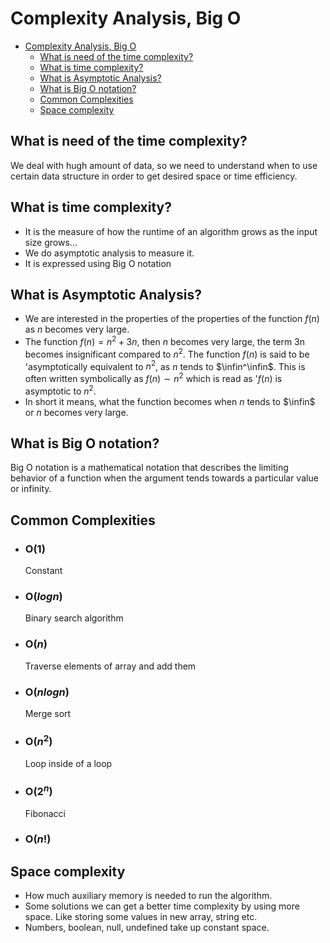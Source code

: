 # Complexity Analysis, Big O
- [Complexity Analysis, Big O](#complexity-analysis-big-o)
  - [What is need of the time complexity?](#what-is-need-of-the-time-complexity)
  - [What is time complexity?](#what-is-time-complexity)
  - [What is Asymptotic Analysis?](#what-is-asymptotic-analysis)
  - [What is Big O notation?](#what-is-big-o-notation)
  - [Common Complexities](#common-complexities)
  - [Space complexity](#space-complexity)

## What is need of the time complexity?

We deal with hugh amount of data, so we need to understand when to use certain data structure in order to get desired space or time efficiency.

## What is time complexity?

- It is the measure of how the runtime of an algorithm grows as the input size grows...
- We do asymptotic analysis to measure it.
- It is expressed using Big O notation

## What is Asymptotic Analysis?

- We are interested in the properties of the properties of the function $f(n)$ as $n$ becomes very large.
- The function $f(n) = n^2 + 3n$, then $n$ becomes very large, the term 3n becomes insignificant compared to $n^2$. The function $f(n)$ is said to be 'asymptotically equivalent to $n^2$, as $n$ tends to  $\infin^\infin$. This is often written symbolically as $f(n) \sim n^2$ which is read as '$f(n)$ is asymptotic to $n^2$.
- In short it means, what the function becomes when $n$ tends to $\infin$ or $n$ becomes very large.  
 
## What is Big O notation?
Big O notation is a mathematical notation that describes the limiting behavior of a function when the argument tends towards a particular value or infinity.  
## Common Complexities 
- ### O($1$)
  Constant
- ### O($log n$)
  Binary search algorithm
- ### O($n$)
  Traverse elements of array and add them
- ### O($n log n$) 
  Merge sort 
- ### O($n^2$) 
  Loop inside of a loop
- ### O($2^n$)
  Fibonacci
- ### O($n!$) 


## Space complexity 
- How much auxiliary memory is needed to run the algorithm.
- Some solutions we can get a better time complexity by using more space. Like storing some values in new array, string etc. 
- Numbers, boolean, null, undefined take up constant space.





